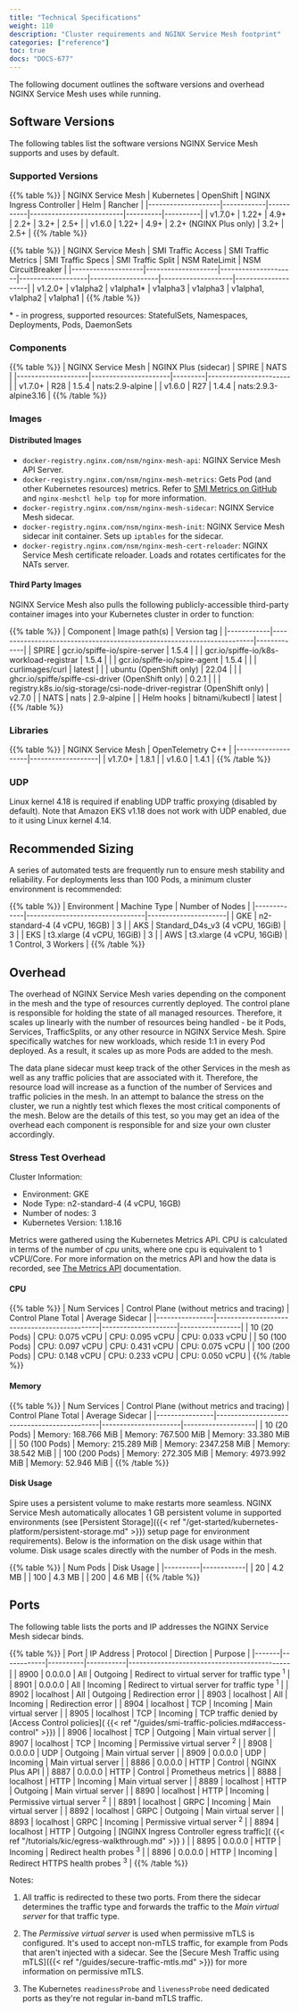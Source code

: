 ```yaml
---
title: "Technical Specifications"
weight: 110
description: "Cluster requirements and NGINX Service Mesh footprint"
categories: ["reference"]
toc: true
docs: "DOCS-677"
---
```


The following document outlines the software versions and overhead NGINX Service Mesh uses while running.

## Software Versions

The following tables list the software versions NGINX Service Mesh supports and uses by default.

### Supported Versions

{{% table %}}
| NGINX Service Mesh | Kubernetes | OpenShift | NGINX Ingress Controller | Helm     | Rancher  |
|--------------------|------------|-----------|--------------------------|----------|----------|
| v1.7.0+            | 1.22+      | 4.9+      | 2.2+                     | 3.2+     | 2.5+     |
| v1.6.0             | 1.22+      | 4.9+      | 2.2+ (NGINX Plus only)   | 3.2+     | 2.5+     |
{{% /table %}}

{{% table %}}
| NGINX Service Mesh | SMI Traffic Access | SMI Traffic Metrics | SMI Traffic Specs | SMI Traffic Split | NSM RateLimit      | NSM CircuitBreaker |
|--------------------|--------------------|---------------------|-------------------|-------------------|--------------------|--------------------|
| v1.2.0+            | v1alpha2           | v1alpha1\*          | v1alpha3          | v1alpha3          | v1alpha1, v1alpha2 | v1alpha1           |
{{% /table %}}

\* - in progress, supported resources: StatefulSets, Namespaces, Deployments, Pods, DaemonSets

### Components
{{% table %}}
| NGINX Service Mesh | NGINX Plus (sidecar) | SPIRE   | NATS                  |
|--------------------|----------------------|---------|-----------------------|
| v1.7.0+            | R28                  | 1.5.4   | nats:2.9-alpine       |
| v1.6.0             | R27                  | 1.4.4   | nats:2.9.3-alpine3.16 |
{{% /table %}}

### Images
#### Distributed Images

- `docker-registry.nginx.com/nsm/nginx-mesh-api`: NGINX Service Mesh API Server.
- `docker-registry.nginx.com/nsm/nginx-mesh-metrics`: Gets Pod (and other Kubernetes resources) metrics. Refer to [SMI Metrics on GitHub](https://github.com/servicemeshinterface/smi-metrics) and `nginx-meshctl help top` for more information.
- `docker-registry.nginx.com/nsm/nginx-mesh-sidecar`: NGINX Service Mesh sidecar.
- `docker-registry.nginx.com/nsm/nginx-mesh-init`: NGINX Service Mesh sidecar init container. Sets up `iptables` for the sidecar.
- `docker-registry.nginx.com/nsm/nginx-mesh-cert-reloader`: NGINX Service Mesh certificate reloader. Loads and rotates certificates for the NATs server.

#### Third Party Images
NGINX Service Mesh also pulls the following publicly-accessible third-party container images into your Kubernetes cluster in order to function:

{{% table %}}
| Component  | Image path(s)                                                          | Version tag |
|------------|------------------------------------------------------------------------|-------------|
| SPIRE      | gcr.io/spiffe-io/spire-server                                          | 1.5.4       |
|            | gcr.io/spiffe-io/k8s-workload-registrar                                | 1.5.4       |
|            | gcr.io/spiffe-io/spire-agent                                           | 1.5.4       |
|            | curlimages/curl                                                        | latest      |
|            | ubuntu (OpenShift only)                                                | 22.04       |
|            | ghcr.io/spiffe/spiffe-csi-driver (OpenShift only)                      | 0.2.1       |
|            | registry.k8s.io/sig-storage/csi-node-driver-registrar (OpenShift only) | v2.7.0      |
| NATS       | nats                                                                   | 2.9-alpine  |
| Helm hooks | bitnami/kubectl                                                        | latest      |
{{% /table %}}

### Libraries
{{% table %}}
| NGINX Service Mesh | OpenTelemetry C++ |
|--------------------|-------------------|
| v1.7.0+            | 1.8.1             |
| v1.6.0             | 1.4.1             |
{{% /table %}}

### UDP
Linux kernel 4.18 is required if enabling UDP traffic proxying (disabled by default). Note that Amazon EKS v1.18 does not work with UDP enabled, due to it using Linux kernel 4.14.

## Recommended Sizing

A series of automated tests are frequently run to ensure mesh stability and reliability. For deployments less than 100 Pods, a minimum cluster environment is recommended:

{{% table %}}
| Environment | Machine Type                    | Number of Nodes      |
|-------------|---------------------------------|----------------------|
| GKE         | n2-standard-4 (4 vCPU, 16GB)    | 3                    |
| AKS         | Standard_D4s_v3 (4 vCPU, 16GiB) | 3                    |
| EKS         | t3.xlarge (4 vCPU, 16GiB)       | 3                    |
| AWS         | t3.xlarge (4 vCPU, 16GiB)       | 1 Control, 3 Workers |
{{% /table %}}

## Overhead

The overhead of NGINX Service Mesh varies depending on the component in the mesh and the type of resources currently deployed. The control plane is responsible for holding the state of all managed resources. Therefore, it scales up linearly with the number of resources being handled - be it Pods, Services, TrafficSplits, or any other resource in NGINX Service Mesh. Spire specifically watches for new workloads, which reside 1:1 in every Pod deployed. As a result, it scales up as more Pods are added to the mesh.

The data plane sidecar must keep track of the other Services in the mesh as well as any traffic policies that are associated with it. Therefore, the resource load will increase as a function of the number of Services and traffic policies in the mesh. In an attempt to balance the stress on the cluster, we run a nightly test which flexes the most critical components of the mesh. Below are the details of this test, so you may get an idea of the overhead each component is responsible for and size your own cluster accordingly.

### Stress Test Overhead

Cluster Information:

- Environment: GKE
- Node Type: n2-standard-4 (4 vCPU, 16GB)
- Number of nodes: 3
- Kubernetes Version: 1.18.16

Metrics were gathered using the Kubernetes Metrics API. CPU is calculated in terms of the number of *cpu* units, where one cpu is equivalent to 1 vCPU/Core. For more information on the metrics API and how the data is recorded, see [The Metrics API](https://kubernetes.io/docs/tasks/debug-application-cluster/resource-metrics-pipeline/#the-metrics-api) documentation.

#### CPU

{{% table %}}
| Num Services   | Control Plane (without metrics and tracing) | Control Plane Total | Average Sidecar |
|----------------|---------------------------------------------|---------------------|-----------------|
| 10 (20 Pods)   | CPU: 0.075 vCPU                             | CPU: 0.095 vCPU     | CPU: 0.033 vCPU |
| 50 (100 Pods)  | CPU: 0.097 vCPU                             | CPU: 0.431 vCPU     | CPU: 0.075 vCPU |
| 100 (200 Pods) | CPU: 0.148 vCPU                             | CPU: 0.233 vCPU     | CPU: 0.050 vCPU |
{{% /table %}}

#### Memory

{{% table %}}
| Num Services   | Control Plane (without metrics and tracing) | Control Plane Total  | Average Sidecar    |
|----------------|---------------------------------------------|----------------------|--------------------|
| 10 (20 Pods)   | Memory: 168.766 MiB                         | Memory: 767.500 MiB  | Memory: 33.380 MiB |
| 50 (100 Pods)  | Memory: 215.289 MiB                         | Memory: 2347.258 MiB | Memory: 38.542 MiB |
| 100 (200 Pods) | Memory: 272.305 MiB                         | Memory: 4973.992 MiB | Memory: 52.946 MiB |
{{% /table %}}

#### Disk Usage

Spire uses a persistent volume to make restarts more seamless. NGINX Service Mesh automatically allocates 1 GB persistent volume in supported environments (see [Persistent Storage]({{< ref "/get-started/kubernetes-platform/persistent-storage.md" >}}) setup page for environment requirements). Below is the information on the disk usage within that volume. Disk usage scales directly with the number of Pods in the mesh.

{{% table %}}
| Num Pods | Disk Usage |
|----------|------------|
| 20       | 4.2 MB     |
| 100      | 4.3 MB     |
| 200      | 4.6 MB     |
{{% /table %}}

## Ports

The following table lists the ports and IP addresses the NGINX Service Mesh sidecar binds.

{{% table %}}
| Port  | IP Address | Protocol | Direction | Purpose                                     |
|-------|------------|----------|-----------|---------------------------------------------|
| 8900  | 0.0.0.0    | All      | Outgoing  | Redirect to virtual server for traffic type <sup>1</sup> |
| 8901  | 0.0.0.0    | All      | Incoming  | Redirect to virtual server for traffic type <sup>1</sup> |
| 8902  | localhost  | All      | Outgoing  | Redirection error                           |
| 8903  | localhost  | All      | Incoming  | Redirection error                           |
| 8904  | localhost  | TCP      | Incoming  | Main virtual server                         |
| 8905  | localhost  | TCP      | Incoming  | TCP traffic denied by [Access Control policies]( {{< ref "/guides/smi-traffic-policies.md#access-control" >}}) |
| 8906  | localhost  | TCP      | Outgoing  | Main virtual server                         |
| 8907  | localhost  | TCP      | Incoming  | Permissive virtual server <sup>2</sup>      |
| 8908  | 0.0.0.0    | UDP      | Outgoing  | Main virtual server                         |
| 8909  | 0.0.0.0    | UDP      | Incoming  | Main virtual server                         |
| 8886  | 0.0.0.0    | HTTP     | Control   | NGINX Plus API                              |
| 8887  | 0.0.0.0    | HTTP     | Control   | Prometheus metrics                          |
| 8888  | localhost  | HTTP     | Incoming  | Main virtual server                         |
| 8889  | localhost  | HTTP     | Outgoing  | Main virtual server                         |
| 8890  | localhost  | HTTP     | Incoming  | Permissive virtual server <sup>2</sup>      |
| 8891  | localhost  | GRPC     | Incoming  | Main virtual server                         |
| 8892  | localhost  | GRPC     | Outgoing  | Main virtual server                         |
| 8893  | localhost  | GRPC     | Incoming  | Permissive virtual server <sup>2</sup>      |
| 8894  | localhost  | HTTP     | Outgoing  | [NGINX Ingress Controller egress traffic]( {{< ref "/tutorials/kic/egress-walkthrough.md" >}} )      |
| 8895  | 0.0.0.0    | HTTP     | Incoming  | Redirect health probes <sup>3</sup>         |
| 8896  | 0.0.0.0    | HTTP     | Incoming  | Redirect HTTPS health probes <sup>3</sup>   |
{{% /table %}}

Notes:

1. All traffic is redirected to these two ports. From there the sidecar determines the traffic type and forwards the traffic to the *Main virtual server* for that traffic type.

2. The *Permissive virtual server* is used when permissive mTLS is configured. It's used to accept non-mTLS traffic, for example from Pods that aren't injected with a sidecar. See the [Secure Mesh Traffic using mTLS]({{< ref "/guides/secure-traffic-mtls.md" >}}) for more information on permissive mTLS.

3. The Kubernetes `readinessProbe` and `livenessProbe` need dedicated ports as they're not regular in-band mTLS traffic.
